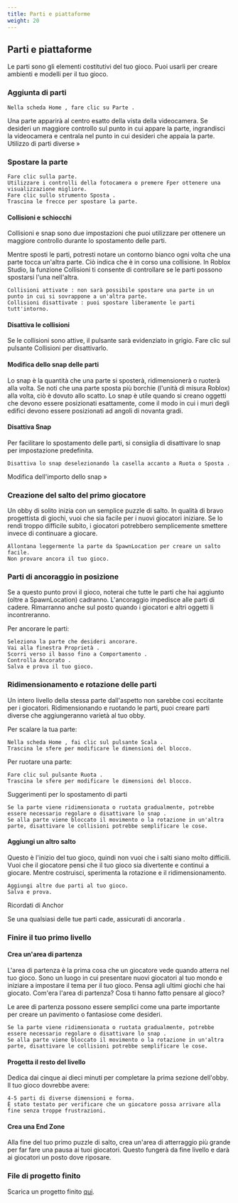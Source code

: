 ```yaml
---
title: Parti e piattaforme
weight: 20
---
```



## Parti e piattaforme

Le parti sono gli elementi costitutivi del tuo gioco. Puoi usarli per creare ambienti e modelli per il tuo gioco.
### Aggiunta di parti

    Nella scheda Home , fare clic su Parte .

Una parte apparirà al centro esatto della vista della videocamera. Se desideri un maggiore controllo sul punto in cui appare la parte, ingrandisci la videocamera e centrala nel punto in cui desideri che appaia la parte.
Utilizzo di parti diverse »

### Spostare la parte

    Fare clic sulla parte.
    Utilizzare i controlli della fotocamera o premere Fper ottenere una visualizzazione migliore.
    Fare clic sullo strumento Sposta .
    Trascina le frecce per spostare la parte.

#### Collisioni e schiocchi

Collisioni e snap sono due impostazioni che puoi utilizzare per ottenere un maggiore controllo durante lo spostamento delle parti.

Mentre sposti le parti, potresti notare un contorno bianco ogni volta che una parte tocca un'altra parte. Ciò indica che è in corso una collisione. In Roblox Studio, la funzione Collisioni ti consente di controllare se le parti possono spostarsi l'una nell'altra.

    Collisioni attivate : non sarà possibile spostare una parte in un punto in cui si sovrappone a un'altra parte.
    Collisioni disattivate : puoi spostare liberamente le parti tutt'intorno.

#### Disattiva le collisioni

Se le collisioni sono attive, il pulsante sarà evidenziato in grigio. Fare clic sul pulsante Collisioni per disattivarlo.

#### Modifica dello snap delle parti

Lo snap è la quantità che una parte si sposterà, ridimensionerà o ruoterà alla volta. Se noti che una parte sposta più borchie (l'unità di misura Roblox) alla volta, ciò è dovuto allo scatto. Lo snap è utile quando si creano oggetti che devono essere posizionati esattamente, come il modo in cui i muri degli edifici devono essere posizionati ad angoli di novanta gradi.

#### Disattiva Snap

Per facilitare lo spostamento delle parti, si consiglia di disattivare lo snap per impostazione predefinita.

    Disattiva lo snap deselezionando la casella accanto a Ruota o Sposta .

Modifica dell'importo dello snap »

### Creazione del salto del primo giocatore

Un obby di solito inizia con un semplice puzzle di salto. In qualità di bravo progettista di giochi, vuoi che sia facile per i nuovi giocatori iniziare. Se lo rendi troppo difficile subito, i giocatori potrebbero semplicemente smettere invece di continuare a giocare.

    Allontana leggermente la parte da SpawnLocation per creare un salto facile.
    Non provare ancora il tuo gioco.

### Parti di ancoraggio in posizione

Se a questo punto provi il gioco, noterai che tutte le parti che hai aggiunto (oltre a SpawnLocation) cadranno. L'ancoraggio impedisce alle parti di cadere. Rimarranno anche sul posto quando i giocatori e altri oggetti li incontreranno.

Per ancorare le parti:

    Seleziona la parte che desideri ancorare.
    Vai alla finestra Proprietà .
    Scorri verso il basso fino a Comportamento .
    Controlla Ancorato .
    Salva e prova il tuo gioco.

### Ridimensionamento e rotazione delle parti

Un intero livello della stessa parte dall'aspetto non sarebbe così eccitante per i giocatori. Ridimensionando e ruotando le parti, puoi creare parti diverse che aggiungeranno varietà al tuo obby.

Per scalare la tua parte:

    Nella scheda Home , fai clic sul pulsante Scala .
    Trascina le sfere per modificare le dimensioni del blocco.

Per ruotare una parte:

    Fare clic sul pulsante Ruota .
    Trascina le sfere per modificare le dimensioni del blocco.

Suggerimenti per lo spostamento di parti

    Se la parte viene ridimensionata o ruotata gradualmente, potrebbe essere necessario regolare o disattivare lo snap .
    Se alla parte viene bloccato il movimento o la rotazione in un'altra parte, disattivare le collisioni potrebbe semplificare le cose.


#### Aggiungi un altro salto

Questo è l'inizio del tuo gioco, quindi non vuoi che i salti siano molto difficili. Vuoi che il giocatore pensi che il tuo gioco sia divertente e continui a giocare. Mentre costruisci, sperimenta la rotazione e il ridimensionamento.

    Aggiungi altre due parti al tuo gioco.
    Salva e prova.

Ricordati di Anchor

Se una qualsiasi delle tue parti cade, assicurati di ancorarla .

### Finire il tuo primo livello

#### Crea un'area di partenza

L'area di partenza è la prima cosa che un giocatore vede quando atterra nel tuo gioco. Sono un luogo in cui presentare nuovi giocatori al tuo mondo e iniziare a impostare il tema per il tuo gioco. Pensa agli ultimi giochi che hai giocato. Com'era l'area di partenza? Cosa ti hanno fatto pensare al gioco?

Le aree di partenza possono essere semplici come una parte importante per creare un pavimento o fantasiose come desideri.

    Se la parte viene ridimensionata o ruotata gradualmente, potrebbe essere necessario regolare o disattivare lo snap .
    Se alla parte viene bloccato il movimento o la rotazione in un'altra parte, disattivare le collisioni potrebbe semplificare le cose.

#### Progetta il resto del livello

Dedica dai cinque ai dieci minuti per completare la prima sezione dell'obby. Il tuo gioco dovrebbe avere:

    4-5 parti di diverse dimensioni e forma.
    È stato testato per verificare che un giocatore possa arrivare alla fine senza troppe frustrazioni.

#### Crea una End Zone

Alla fine del tuo primo puzzle di salto, crea un'area di atterraggio più grande per far fare una pausa ai tuoi giocatori. Questo fungerà da fine livello e darà ai giocatori un posto dove riposare.

### File di progetto finito

Scarica un progetto finito [qui](./DesigningAnObby_FinishingYourLevel_End.rbxl).